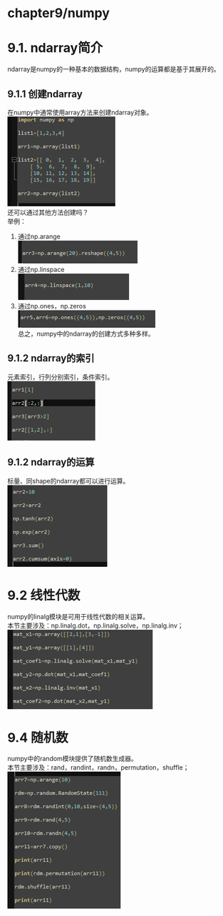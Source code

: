 # chapter9/numpy  
# 9.1. ndarray简介  
ndarray是numpy的一种基本的数据结构，numpy的运算都是基于其展开的。  
## 9.1.1 创建ndarray  
在numpy中通常使用array方法来创建ndarray对象。  
![9_1](https://github.com/stone9693/python_basics/blob/master/source/9_1.png)  
还可以通过其他方法创建吗？  
举例：  
1. 通过np.arange  
![9_2](https://github.com/stone9693/python_basics/blob/master/source/9_2.png)  
2. 通过np.linspace  
![9_3](https://github.com/stone9693/python_basics/blob/master/source/9_3.png)  
3. 通过np.ones，np.zeros  
![9_4](https://github.com/stone9693/python_basics/blob/master/source/9_4.png)  
总之，numpy中的ndarray的创建方式多种多样。  
## 9.1.2 ndarray的索引  
元素索引，行列分别索引，条件索引。  
![9_5](https://github.com/stone9693/python_basics/blob/master/source/9_5.png)  
## 9.1.2 ndarray的运算
标量、同shape的ndarray都可以进行运算。  
![9_6](https://github.com/stone9693/python_basics/blob/master/source/9_6.png)  
# 9.2 线性代数
numpy的linalg模块是可用于线性代数的相关运算。  
本节主要涉及：np.linalg.dot，np.linalg.solve，np.linalg.inv；  
![9_7](https://github.com/stone9693/python_basics/blob/master/source/9_7.png)  
# 9.4 随机数
numpy中的random模块提供了随机数生成器。  
本节主要涉及：rand，randint，randn，permutation，shuffle；  
![9_8](https://github.com/stone9693/python_basics/blob/master/source/9_8.png)  
